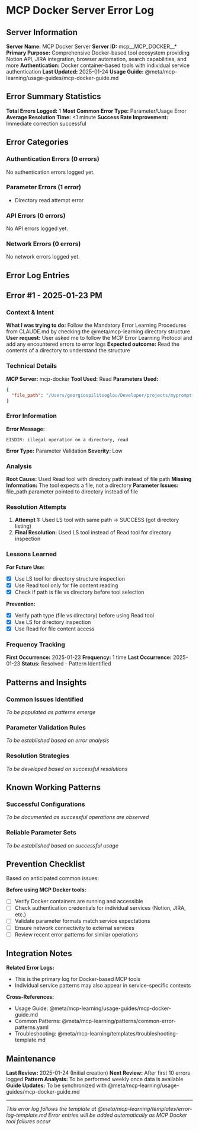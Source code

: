 # MCP Docker Server Error Log

## Server Information
**Server Name:** MCP Docker Server
**Server ID:** mcp__MCP_DOCKER__*
**Primary Purpose:** Comprehensive Docker-based tool ecosystem providing Notion API, JIRA integration, browser automation, search capabilities, and more
**Authentication:** Docker container-based tools with individual service authentication
**Last Updated:** 2025-01-24
**Usage Guide:** @meta/mcp-learning/usage-guides/mcp-docker-guide.md

## Error Summary Statistics

**Total Errors Logged:** 1
**Most Common Error Type:** Parameter/Usage Error
**Average Resolution Time:** <1 minute
**Success Rate Improvement:** Immediate correction successful

## Error Categories

### Authentication Errors (0 errors)
No authentication errors logged yet.

### Parameter Errors (1 error)
- Directory read attempt error

### API Errors (0 errors)
No API errors logged yet.

### Network Errors (0 errors)
No network errors logged yet.

## Error Log Entries

## Error #1 - 2025-01-23 PM

### Context & Intent
**What I was trying to do:** Follow the Mandatory Error Learning Procedures from CLAUDE.md by checking the @meta/mcp-learning directory structure
**User request:** User asked me to follow the MCP Error Learning Protocol and add any encountered errors to error logs
**Expected outcome:** Read the contents of a directory to understand the structure

### Technical Details
**MCP Server:** mcp-docker
**Tool Used:** Read
**Parameters Used:**
```json
{
  "file_path": "/Users/georgiospilitsoglou/Developer/projects/mypromptflow/meta/mcp-learning"
}
```

### Error Information
**Error Message:** 
```
EISDIR: illegal operation on a directory, read
```

**Error Type:** Parameter Validation
**Severity:** Low

### Analysis
**Root Cause:** Used Read tool with directory path instead of file path
**Missing Information:** The tool expects a file, not a directory
**Parameter Issues:** file_path parameter pointed to directory instead of file

### Resolution Attempts
1. **Attempt 1:** Used LS tool with same path → SUCCESS (got directory listing)
2. **Final Resolution:** Used LS tool instead of Read tool for directory inspection

### Lessons Learned
**For Future Use:**
- [x] Use LS tool for directory structure inspection
- [x] Use Read tool only for file content reading
- [x] Check if path is file vs directory before tool selection

**Prevention:**
- [x] Verify path type (file vs directory) before using Read tool
- [x] Use LS for directory inspection
- [x] Use Read for file content access

### Frequency Tracking
**First Occurrence:** 2025-01-23
**Frequency:** 1 time
**Last Occurrence:** 2025-01-23
**Status:** Resolved - Pattern Identified

## Patterns and Insights

### Common Issues Identified
*To be populated as patterns emerge*

### Parameter Validation Rules
*To be established based on error analysis*

### Resolution Strategies
*To be developed based on successful resolutions*

## Known Working Patterns

### Successful Configurations
*To be documented as successful operations are observed*

### Reliable Parameter Sets
*To be established based on successful usage*

## Prevention Checklist

Based on anticipated common issues:

**Before using MCP Docker tools:**
- [ ] Verify Docker containers are running and accessible
- [ ] Check authentication credentials for individual services (Notion, JIRA, etc.)
- [ ] Validate parameter formats match service expectations
- [ ] Ensure network connectivity to external services
- [ ] Review recent error patterns for similar operations

## Integration Notes

**Related Error Logs:**
- This is the primary log for Docker-based MCP tools
- Individual service patterns may also appear in service-specific contexts

**Cross-References:**
- Usage Guide: @meta/mcp-learning/usage-guides/mcp-docker-guide.md
- Common Patterns: @meta/mcp-learning/patterns/common-error-patterns.yaml
- Troubleshooting: @meta/mcp-learning/templates/troubleshooting-template.md

## Maintenance

**Last Review:** 2025-01-24 (Initial creation)
**Next Review:** After first 10 errors logged
**Pattern Analysis:** To be performed weekly once data is available
**Guide Updates:** To be synchronized with @meta/mcp-learning/usage-guides/mcp-docker-guide.md

---

*This error log follows the template at @meta/mcp-learning/templates/error-log-template.md*
*Error entries will be added automatically as MCP Docker tool failures occur*